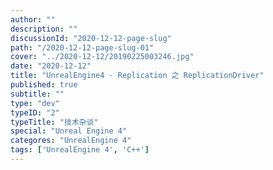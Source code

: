 ```yaml
---
author: ""
description: ""
discussionId: "2020-12-12-page-slug"
path: "/2020-12-12-page-slug-01"
cover: "../2020-12-12/20190225003246.jpg"
date: "2020-12-12"
title: "UnrealEngine4 - Replication 之 ReplicationDriver"
published: true
subtitle: ""
type: "dev"
typeID: "2"
typeTitle: "技术杂谈"
special: "Unreal Engine 4"
categores: "UnrealEngine 4"
tags: ['UnrealEngine 4', 'C++']
---
```

    
### 


